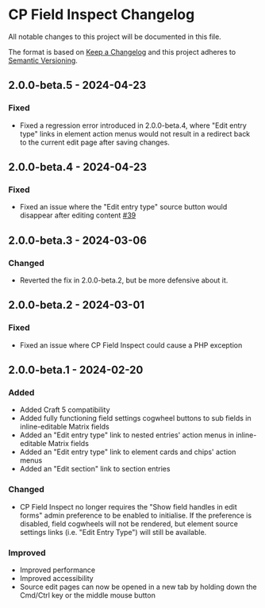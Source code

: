 # CP Field Inspect Changelog

All notable changes to this project will be documented in this file.

The format is based on [Keep a Changelog](http://keepachangelog.com/) and this project adheres to [Semantic Versioning](http://semver.org/).

## 2.0.0-beta.5 - 2024-04-23
### Fixed
- Fixed a regression error introduced in 2.0.0-beta.4, where "Edit entry type" links in element action menus would not result in a redirect back to the current edit page after saving changes.  

## 2.0.0-beta.4 - 2024-04-23
### Fixed
- Fixed an issue where the "Edit entry type" source button would disappear after editing content [#39](https://github.com/mmikkel/CpFieldInspect-Craft/issues/39) 

## 2.0.0-beta.3 - 2024-03-06
### Changed
- Reverted the fix in 2.0.0-beta.2, but be more defensive about it.

## 2.0.0-beta.2 - 2024-03-01
### Fixed
- Fixed an issue where CP Field Inspect could cause a PHP exception

## 2.0.0-beta.1 - 2024-02-20
### Added
- Added Craft 5 compatibility
- Added fully functioning field settings cogwheel buttons to sub fields in inline-editable Matrix fields
- Added an "Edit entry type" link to nested entries' action menus in inline-editable Matrix fields
- Added an "Edit entry type" link to element cards and chips' action menus
- Added an "Edit section" link to section entries
### Changed
- CP Field Inspect no longer requires the "Show field handles in edit forms" admin preference to be enabled to initialise. If the preference is disabled, field cogwheels will not be rendered, but element source settings links (i.e. "Edit Entry Type") will still be available.
### Improved
- Improved performance
- Improved accessibility
- Source edit pages can now be opened in a new tab by holding down the Cmd/Ctrl key or the middle mouse button
